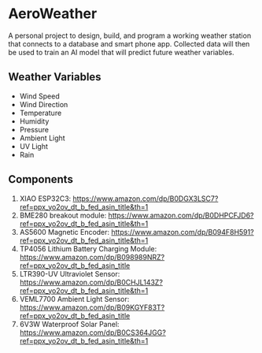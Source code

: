 # AeroWeather
A personal project to design, build, and program a working weather station that connects to a database and smart phone app. Collected data will then be used to train an AI model that will predict future weather variables.

## Weather Variables

* Wind Speed
* Wind Direction
* Temperature
* Humidity
* Pressure
* Ambient Light
* UV Light
* Rain

## Components
1. XIAO ESP32C3: https://www.amazon.com/dp/B0DGX3LSC7?ref=ppx_yo2ov_dt_b_fed_asin_title&th=1
2. BME280 breakout module: https://www.amazon.com/dp/B0DHPCFJD6?ref=ppx_yo2ov_dt_b_fed_asin_title&th=1
3. AS5600 Magnetic Encoder: https://www.amazon.com/dp/B094F8H591?ref=ppx_yo2ov_dt_b_fed_asin_title&th=1
4. TP4056 Lithium Battery Charging Module: https://www.amazon.com/dp/B098989NRZ?ref=ppx_yo2ov_dt_b_fed_asin_title
5. LTR390-UV Ultraviolet Sensor: https://www.amazon.com/dp/B0CHJL143Z?ref=ppx_yo2ov_dt_b_fed_asin_title&th=1
6. VEML7700 Ambient Light Sensor: https://www.amazon.com/dp/B09KGYF83T?ref=ppx_yo2ov_dt_b_fed_asin_title
7. 6V3W Waterproof Solar Panel: https://www.amazon.com/dp/B0CS364JGG?ref=ppx_yo2ov_dt_b_fed_asin_title&th=1
